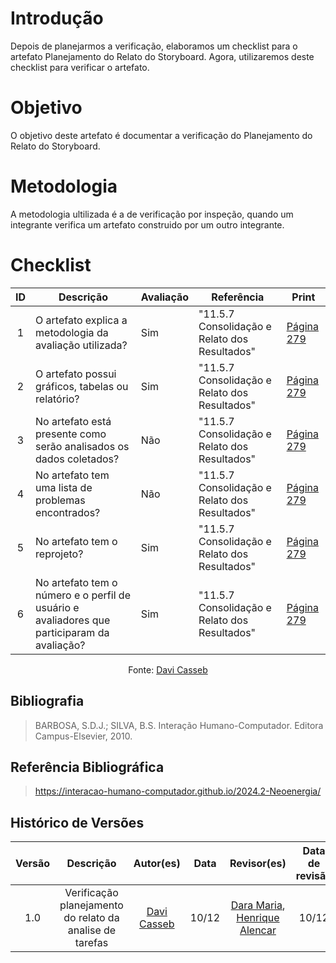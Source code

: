 # Introdução
Depois de planejarmos a verificação, elaboramos um checklist para o artefato Planejamento do Relato do Storyboard. Agora, utilizaremos deste checklist para verificar o artefato.

# Objetivo
O objetivo deste artefato é documentar a verificação do Planejamento do Relato do Storyboard.

# Metodologia
A metodologia ultilizada é a de verificação por inspeção, quando um integrante verifica um artefato construido por um outro integrante.

# Checklist
| ID | Descrição | Avaliação | Referência | Print |
| :----: | --------- | ---------- | ----------- | ------- |
|  1  |   O artefato explica a metodologia da avaliação utilizada?    |    Sim      |       "11.5.7 Consolidação e Relato dos Resultados"   | [Página 279](<../../../assets/verificacao/verificação nosso grupo/etapa 4/279hta.png>) |
|  2  |  O artefato possui gráficos, tabelas ou relatório?     |     Sim     |    "11.5.7 Consolidação e Relato dos Resultados"      | [Página 279](<../../../assets/verificacao/verificação nosso grupo/etapa 4/279hta.png>)|
|  3  |    No artefato está presente como serão analisados os dados coletados?      |     Não     |        "11.5.7 Consolidação e Relato dos Resultados"  |[Página 279](<../../../assets/verificacao/verificação nosso grupo/etapa 4/279hta.png>) |
|  4  |    No artefato tem uma lista de problemas encontrados?      |     Não     |     "11.5.7 Consolidação e Relato dos Resultados"     | [Página 279](<../../../assets/verificacao/verificação nosso grupo/etapa 4/279hta.png>)|
|  5  |     No artefato tem o reprojeto?     |    Sim      |      "11.5.7 Consolidação e Relato dos Resultados"    |[Página 279](<../../../assets/verificacao/verificação nosso grupo/etapa 4/279hta.png>)|
|  6  |    No artefato tem o número e o perfil de usuário e avaliadores que participaram da avaliação?      |   Sim       |      "11.5.7 Consolidação e Relato dos Resultados"    |[Página 279](<../../../assets/verificacao/verificação nosso grupo/etapa 4/279hta.png>) |


<center> <p>Fonte: <a href="https://github.com/dcasseb">Davi Casseb</a></p></center>


## Bibliografia
> BARBOSA, S.D.J.; SILVA, B.S. Interação Humano-Computador. Editora Campus-Elsevier, 2010.

## Referência Bibliográfica

> https://interacao-humano-computador.github.io/2024.2-Neoenergia/

## Histórico de Versões

|     Versão       |     Descrição      |      Autor(es)      | Data           |  Revisor(es)          |Data de revisão|
| :----------------------------------------------------------: | :-------------------------------: | :-------------------------------------------------: | :-------------------------------: |  :-------------------------------: | :-------------------------------: |
| 1.0 | Verificação planejamento do relato da analise de tarefas | [Davi Casseb](https://github.com/dcasseb)  | 10/12 | [Dara Maria](https://github.com/daramariabs), [Henrique Alencar](https://github.com/henryqma) | 10/12
